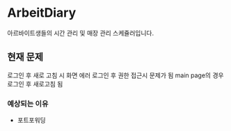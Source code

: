# ArbeitDiary
아르바이트생들의 시간 관리 및 매장 관리 스케쥴러입니다.

## 현재 문제
로그인 후 새로 고침 시 화면 에러
로그인 후 권한 접근시 문제가 됨
main page의 경우 로그인 후 새로고침 됨

### 예상되는 이유
- 포트포워딩
